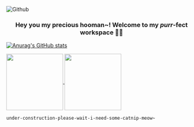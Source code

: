 ![Github](https://user-images.githubusercontent.com/32029746/147250349-82fef39f-4d53-4924-911d-592c2908b6a9.png)
<!-- <h3 align="center"> Hello 👋 </h2> -->

<h3 align="center"> Hey you my precious <b>hooman~!</b> Welcome to my <b><i>purr</b></i>-fect workspace 🐱‍👤 </h3>

[![Anurag's GitHub stats](https://github-readme-stats.vercel.app/api?username=scaredmeow&show_icons=true&count_private=true)](https://github.com/anuraghazra/github-readme-stats)

<a href="https://github.com/anuraghazra/github-readme-stats">
  <img align="center" height=150 src="https://github-readme-stats.vercel.app/api?username=scaredmeow&show_icons=true&count_private=true&theme=apprentice&hide_border=true" />
</a>
<a href="https://github.com/anuraghazra/github-readme-stats">
  <img align="center" height=150 src="https://github-readme-stats.vercel.app/api/top-langs/?username=anuraghazra&layout=compact" />
</a>


``` under-construction-please-wait-i-need-some-catnip-meow~ ```


<!-- # Come back after **September 12** 🐱‍🚀 . . .  -->

<!-- cute trial -->

<!--
**scaredmeow/scaredmeow** is a ✨ _special_ ✨ repository because its `README.md` (this file) appears on your GitHub profile.

Here are some ideas to get you started:

- 🔭 I’m currently working on ...
- 🌱 I’m currently learning ...
- 👯 I’m looking to collaborate on ...
- 🤔 I’m looking for help with ...
- 💬 Ask me about ...
- 📫 How to reach me: ...
- 😄 Pronouns: ...
- ⚡ Fun fact: ...
-->  







